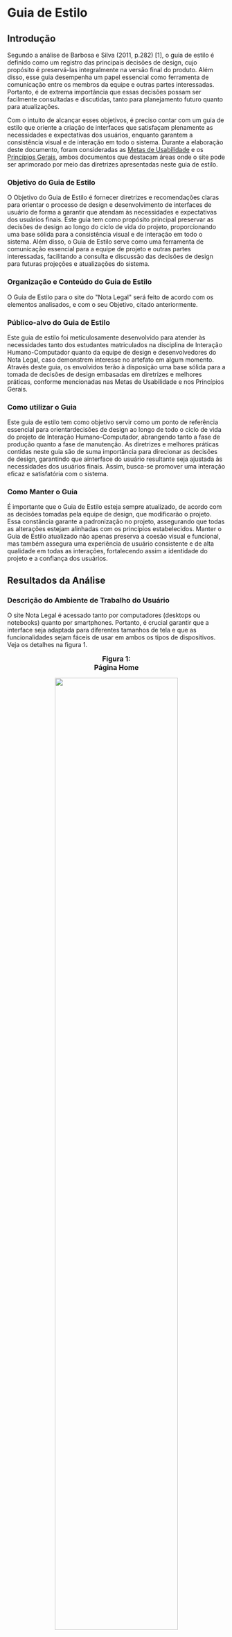 # Guia de Estilo

## Introdução

Segundo a análise de Barbosa e Silva (2011, p.282) [1], o guia de estilo é definido como um registro das principais decisões de design, cujo propósito é preservá-las integralmente na versão final do produto. Além disso, esse guia desempenha um papel essencial como ferramenta de comunicação entre os membros da equipe e outras partes interessadas. Portanto, é de extrema importância que essas decisões possam ser facilmente consultadas e discutidas, tanto para planejamento futuro quanto para atualizações.

Com o intuito de alcançar esses objetivos, é preciso contar com um guia de estilo que oriente a criação de interfaces que satisfaçam plenamente as necessidades e expectativas dos usuários, enquanto garantem a consistência visual e de interação em todo o sistema. Durante a elaboração deste documento, foram consideradas as [Metas de Usabilidade](https://github.com/Interacao-Humano-Computador/2023.2-NotaLegal/blob/main/docs/analise%20de%20requisitos%20II/metas_de_usabilidade.md) e os [Princípios Gerais](https://github.com/Interacao-Humano-Computador/2023.2-NotaLegal/blob/main/docs/analise%20de%20requisitos%20II/principios-gerais.md), ambos documentos que destacam áreas onde o site pode ser aprimorado por meio das diretrizes apresentadas neste guia de estilo.

### Objetivo do Guia de Estilo

O Objetivo do Guia de Estilo é fornecer diretrizes e recomendações claras para orientar o processo de design e desenvolvimento de interfaces de usuário de forma a garantir que atendam às necessidades e expectativas dos usuários finais. Este guia tem como propósito principal preservar as decisões de design ao longo do ciclo de vida do projeto, proporcionando uma base sólida para a consistência visual e de interação em todo o sistema. Além disso, o Guia de Estilo serve como uma ferramenta de comunicação essencial para a equipe de projeto e outras partes interessadas, facilitando a consulta e discussão das decisões de design para futuras projeções e atualizações do sistema.

### Organização e Conteúdo do Guia de Estilo

O Guia de Estilo para o site do "Nota Legal" será feito de acordo com os elementos analisados, e com o seu Objetivo, citado anteriormente.

### Público-alvo do Guia de Estilo

Este guia de estilo foi meticulosamente desenvolvido para atender às necessidades tanto dos estudantes matriculados na disciplina de Interação Humano-Computador quanto da equipe de design e desenvolvedores do Nota Legal, caso demonstrem interesse no artefato em algum momento. Através deste guia, os envolvidos terão à disposição uma base sólida para a tomada de decisões de design embasadas em diretrizes e melhores práticas, conforme mencionadas nas Metas de Usabilidade e nos Princípios Gerais.

### Como utilizar o Guia

Este guia de estilo tem como objetivo servir como um ponto de referência essencial para orientardecisões de design ao longo de todo o ciclo de vida do projeto de Interação Humano-Computador, 
abrangendo tanto a fase de produção quanto a fase de manutenção. As diretrizes e melhores práticas contidas neste guia são de suma importância para direcionar as decisões de design, garantindo que ainterface do usuário resultante seja ajustada às necessidades dos usuários finais. Assim, busca-se promover uma interação eficaz e satisfatória com o sistema.

### Como Manter o Guia

É importante que o Guia de Estilo esteja sempre atualizado, de acordo com as decisões tomadas pela equipe de design, que modificarão o projeto. Essa constância garante a padronização no projeto, assegurando que todas as alterações estejam alinhadas com os princípios estabelecidos. Manter o Guia de Estilo atualizado não apenas preserva a coesão visual e funcional, mas também assegura uma experiência de usuário consistente e de alta qualidade em todas as interações, fortalecendo assim a identidade do projeto e a confiança dos usuários.

## Resultados da Análise

### Descrição do Ambiente de Trabalho do Usuário

O site Nota Legal é acessado tanto por computadores (desktops ou notebooks) quanto por smartphones. Portanto, é crucial garantir que a interface seja adaptada para diferentes tamanhos de tela e que as funcionalidades sejam fáceis de usar em ambos os tipos de dispositivos. Veja os detalhes na figura 1.

<div align="center">
  
<font size="3"><p style="text-align: center"><b>Figura 1:</br>  Página Home </font>

<img src="https://github.com/Interacao-Humano-Computador/2023.2-NotaLegal/blob/main/docs/imagens/Captura%20de%20tela%20de%202023-10-20%2017-43-27.png?raw=true" style="width: 75%;height=auto;">

<font size="3"><b>Fonte:</b> <a href="https://github.com/Lucas13032003">Lucas Victor</a>, 2023</p></font>

</div>

<div align="center">

## Elementos de Interface, Interação e Ação

Os elementos de interface, interação e ação estão disponíveis no projeto, o qual pode ser acessado através do site Figma, conforme a figura 2 abaixo:

<font size="3"><p style="text-align: center"><b>Figura 2:</br>Figma do Guia de Estilo</font>

<iframe style="border: 1px solid rgba(0, 0, 0, 0.1);" width="800" height="450" src="https://www.figma.com/embed?embed_host=share&url=https%3A%2F%2Fwww.figma.com%2Ffile%2Fe0jy4MMu1eMkm416vFHsBJ%2FGuia-de-Estilo---Nota-Legal%3Ftype%3Ddesign%26node-id%3D0%253A1%26mode%3Ddesign%26t%3DfPV6twxSZONjR758-1" allowfullscreen></iframe>

<font size="3"><b>Fonte:</b> <a href="https://github.com/lucassouzs">Lucas Ribeiro</a> e <a href="https://github.com/Lucas13032003">Lucas Victor</a>, 2023</p></font>

</div>

## Vocabulários e padrões

### Terminologia

Durante a criação dos protótipos, é fundamental utilizar uma linguagem simples e compreensível para os usuários, evitando o uso de termos técnicos. Se for necessário utilizar termos técnicos, eles devem ser explicados de maneira clara para que até mesmo os usuários iniciantes possam entender e usar a aplicação facilmente.

Em relação às telas comuns, elas devem seguir os padrões de layout especificados nos Elementos de Interface, garantindo que as informações sejam apresentadas de forma consistente.

No que diz respeito às caixas de diálogo, elas devem seguir um padrão definido, com os botões de confirmação e cancelamento posicionados de maneira uniforme em todas as caixas de diálogo, para proporcionar uma experiência de usuário consistente e intuitiva em toda a aplicação.

## Referências Bibliográficas

> [1] BARBOSA, S. D. J.; SILVA, B. S. Interação Humano-Computador. Rio de Janeiro: Elsevier, 2011.

## Bibliográfia

> Repositório do Grupo 2 do desenvolvimento do projeto Lichess, disponível em: <https://github.com/Interacao-Humano-Computador/2022.2-Lichess>
>
> Repositório do Grupo 1 do desenvolvimento do projeto Bilheteria Digital, disponível em: <https://github.com/Interacao-Humano-Computador/2023.1-BilheteriaDigital>
>

## Histórico de Versões

| Versão  | Data       | Descrição                                           | Autor(es)                                   | Revisor(es)             |
| ------- | ---------- | --------------------------------------------------- | -------------------------------------------------------- | -------------------------------------------------- |
| `1.0`   | 20/10/2023 | Criação da página guia de estilo.|[Lucas Victor](https://github.com/Lucas13032003)| [Izabella Alves](https://github.com/izabellaalves)   |
| `1.1`   | 20/10/2023 | Adição introdução, objetivos, público-alvo, como utilizar, como manter.            | [Lucas Victor](https://github.com/Lucas13032003) <br> [Lucas Ribeiro](https://github.com/lucassouzs)                  | [Izabella Alves](https://github.com/izabellaalves)   |
| `1.2`    |20/10/2023 | Adição do figma.            | [Lucas Victor](https://github.com/Lucas13032003)                            | [Izabella Alves](https://github.com/izabellaalves)   |   
| `1.3`    |20/10/2023 | Adição do Descrição do Ambiente de Trabalho do Usuário           | [Lucas Victor](https://github.com/Lucas13032003)                            | [Izabella Alves](https://github.com/izabellaalves)  |   
| `1.4`    |20/10/2023 | Adição da Termologia           | [Lucas Victor](https://github.com/Lucas13032003)|[Izabella Alves](https://github.com/izabellaalves)   |  
| `1.5`    |20/10/2023 | Adição da link do figma           | [Lucas Victor](https://github.com/Lucas13032003) <br> [Lucas Ribeiro](https://github.com/lucassouzs)                               | [Izabella Alves](https://github.com/izabellaalves)   |  
